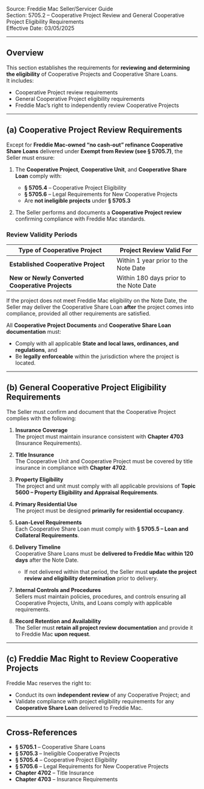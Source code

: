 Source: Freddie Mac Seller/Servicer Guide  
Section: 5705.2 – Cooperative Project Review and General Cooperative Project Eligibility Requirements  
Effective Date: 03/05/2025  

---

## Overview
This section establishes the requirements for **reviewing and determining the eligibility** of Cooperative Projects and Cooperative Share Loans.  
It includes:

- Cooperative Project review requirements  
- General Cooperative Project eligibility requirements  
- Freddie Mac’s right to independently review Cooperative Projects  

---

## (a) Cooperative Project Review Requirements
Except for **Freddie Mac-owned “no cash-out” refinance Cooperative Share Loans** delivered under **Exempt from Review (see § 5705.7)**, the Seller must ensure:

1. The **Cooperative Project**, **Cooperative Unit**, and **Cooperative Share Loan** comply with:
   - **§ 5705.4** – Cooperative Project Eligibility  
   - **§ 5705.6** – Legal Requirements for New Cooperative Projects  
   - Are **not ineligible projects** under **§ 5705.3**

2. The Seller performs and documents a **Cooperative Project review** confirming compliance with Freddie Mac standards.

### Review Validity Periods
| Type of Cooperative Project | Project Review Valid For |
|------------------------------|---------------------------|
| **Established Cooperative Project** | Within 1 year prior to the Note Date |
| **New or Newly Converted Cooperative Projects** | Within 180 days prior to the Note Date |

If the project does not meet Freddie Mac eligibility on the Note Date, the Seller may deliver the Cooperative Share Loan **after** the project comes into compliance, provided all other requirements are satisfied.

All **Cooperative Project Documents** and **Cooperative Share Loan documentation** must:
- Comply with all applicable **State and local laws, ordinances, and regulations**, and  
- Be **legally enforceable** within the jurisdiction where the project is located.

---

## (b) General Cooperative Project Eligibility Requirements
The Seller must confirm and document that the Cooperative Project complies with the following:

1. **Insurance Coverage**  
   The project must maintain insurance consistent with **Chapter 4703** (Insurance Requirements).

2. **Title Insurance**  
   The Cooperative Unit and Cooperative Project must be covered by title insurance in compliance with **Chapter 4702**.

3. **Property Eligibility**  
   The project and unit must comply with all applicable provisions of **Topic 5600 – Property Eligibility and Appraisal Requirements**.

4. **Primary Residential Use**  
   The project must be designed **primarily for residential occupancy**.

5. **Loan-Level Requirements**  
   Each Cooperative Share Loan must comply with **§ 5705.5 – Loan and Collateral Requirements**.

6. **Delivery Timeline**  
   Cooperative Share Loans must be **delivered to Freddie Mac within 120 days** after the Note Date.  
   - If not delivered within that period, the Seller must **update the project review and eligibility determination** prior to delivery.

7. **Internal Controls and Procedures**  
   Sellers must maintain policies, procedures, and controls ensuring all Cooperative Projects, Units, and Loans comply with applicable requirements.

8. **Record Retention and Availability**  
   The Seller must **retain all project review documentation** and provide it to Freddie Mac **upon request**.

---

## (c) Freddie Mac Right to Review Cooperative Projects
Freddie Mac reserves the right to:

- Conduct its own **independent review** of any Cooperative Project; and  
- Validate compliance with project eligibility requirements for any **Cooperative Share Loan** delivered to Freddie Mac.

---

## Cross-References
- **§ 5705.1** – Cooperative Share Loans  
- **§ 5705.3** – Ineligible Cooperative Projects  
- **§ 5705.4** – Cooperative Project Eligibility  
- **§ 5705.6** – Legal Requirements for New Cooperative Projects  
- **Chapter 4702** – Title Insurance  
- **Chapter 4703** – Insurance Requirements  
